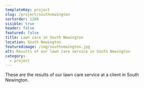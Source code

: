 ```yaml
---
templateKey: project
slug: /project/southnewington
sortorder: 1280
visible: true
header: false
featured: false
title: Lawn care in South Newington
location: South Newington
featuredimage: /img/southnewington.jpg
alt: Results of our lawn care service in South Newington
category:
  - project
---
```


These are the results of our lawn care service at a client in South Newington.
